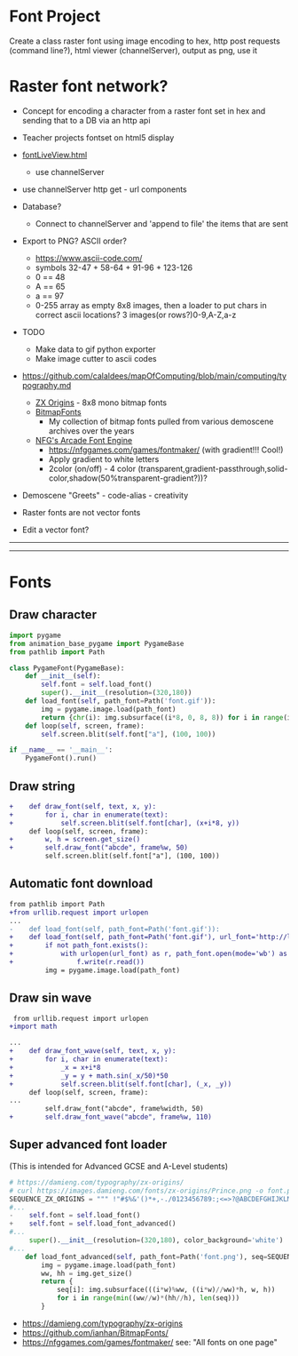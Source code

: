 Font Project
============

Create a class raster font using image encoding to hex, http post requests (command line?), html viewer (channelServer), output as png, use it


Raster font network?
===================
* Concept for encoding a character from a raster font set in hex and sending that to a DB via an http api
* Teacher projects fontset on html5 display

* [fontLiveView.html](./fontLiveView.html)
    * use channelServer
* use channelServer http get - url components
* Database?
    * Connect to channelServer and 'append to file' the items that are sent
* Export to PNG? ASCII order?
    * https://www.ascii-code.com/
    * symbols 32-47 + 58-64 + 91-96 + 123-126
    * 0 == 48
    * A == 65
    * a == 97
    * 0-255 array as empty 8x8 images, then a loader to put chars in correct ascii locations? 3 images(or rows?)0-9,A-Z,a-z
* TODO
    * Make data to gif python exporter
    * Make image cutter to ascii codes
* https://github.com/calaldees/mapOfComputing/blob/main/computing/typography.md
    * [ZX Origins](https://damieng.com/typography/zx-origins) - 8x8 mono bitmap fonts
    * [BitmapFonts](https://github.com/ianhan/BitmapFonts/blob/main/README.md)
        * My collection of bitmap fonts pulled from various demoscene archives over the years
    * [NFG's Arcade Font Engine](https://nfggames.com/games/fontmaker/lister.php)
        * https://nfggames.com/games/fontmaker/ (with gradient!!! Cool!)
        * Apply gradient to white letters
        * 2color (on/off) - 4 color (transparent,gradient-passthrough,solid-color,shadow(50%transparent-gradient?))?
* Demoscene "Greets" - code-alias - creativity

* Raster fonts are not vector fonts
* Edit a vector font?



<style>
@media print {
    hr {display: none;}
    h1 {page-break-before: always;}
    h1:first-of-type {page-break-before: avoid;}
}
pre[class*="language-"] {background-color: #e7e7e7; border: 1px grey solid;} /* code blocks print visibly on paper*/
.token.inserted {font-weight: bolder; color: green;}
.token.deleted {text-decoration: line-through; color: red;}
</style>

---
<hr style="page-break-after: always;"/>

Fonts
=====

Draw character
--------------

```python
import pygame
from animation_base_pygame import PygameBase
from pathlib import Path

class PygameFont(PygameBase):
    def __init__(self):
        self.font = self.load_font()
        super().__init__(resolution=(320,180))
    def load_font(self, path_font=Path('font.gif')):
        img = pygame.image.load(path_font)
        return {chr(i): img.subsurface((i*8, 0, 8, 8)) for i in range(img.get_width()//8)}
    def loop(self, screen, frame):
        self.screen.blit(self.font["a"], (100, 100))

if __name__ == '__main__':
    PygameFont().run()
```

Draw string
-----------

```diff
+    def draw_font(self, text, x, y):
+        for i, char in enumerate(text):
+            self.screen.blit(self.font[char], (x+i*8, y))
     def loop(self, screen, frame):
+        w, h = screen.get_size()
+        self.draw_font("abcde", frame%w, 50)
         self.screen.blit(self.font["a"], (100, 100))
```

Automatic font download
-----------------------

```diff
from pathlib import Path
+from urllib.request import urlopen
...
-    def load_font(self, path_font=Path('font.gif')):
+    def load_font(self, path_font=Path('font.gif'), url_font='http://localhost:8000/static/font.gif'):
+        if not path_font.exists():
+            with urlopen(url_font) as r, path_font.open(mode='wb') as f:
+                f.write(r.read())
         img = pygame.image.load(path_font)
```

Draw sin wave
-------------

```diff
 from urllib.request import urlopen
+import math

...
+    def draw_font_wave(self, text, x, y):
+        for i, char in enumerate(text):
+            _x = x+i*8
+            _y = y + math.sin(_x/50)*50
+            self.screen.blit(self.font[char], (_x, _y))
     def loop(self, screen, frame):
...
         self.draw_font("abcde", frame%width, 50)
+        self.draw_font_wave("abcde", frame%w, 110)
```

Super advanced font loader
--------------------------

(This is intended for Advanced GCSE and A-Level students)

```python
# https://damieng.com/typography/zx-origins/
# curl https://images.damieng.com/fonts/zx-origins/Prince.png -o font.png
SEQUENCE_ZX_ORIGINS = """ !"#$%&'()*+,-./0123456789:;<=>?@ABCDEFGHIJKLMNOPQRSTUVWXYZ[\]^_£abcdefghijklmnopqrstuvwxyz{|}~©"""
#...
-    self.font = self.load_font()
+    self.font = self.load_font_advanced()
#...
     super().__init__(resolution=(320,180), color_background='white')
#...
    def load_font_advanced(self, path_font=Path('font.png'), seq=SEQUENCE_ZX_ORIGINS, w=8, h=8):
        img = pygame.image.load(path_font)
        ww, hh = img.get_size()
        return {
            seq[i]: img.subsurface(((i*w)%ww, ((i*w)//ww)*h, w, h))
            for i in range(min((ww//w)*(hh//h), len(seq)))
        }
```

* https://damieng.com/typography/zx-origins
* https://github.com/ianhan/BitmapFonts/
* https://nfggames.com/games/fontmaker/ see: "All fonts on one page"